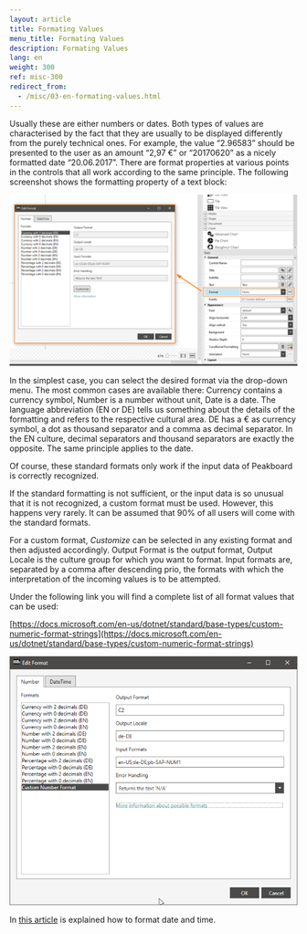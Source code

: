 ```yaml
---
layout: article
title: Formating Values
menu_title: Formating Values
description: Formating Values
lang: en
weight: 300
ref: misc-300
redirect_from:
  - /misc/03-en-formating-values.html
---
```


Usually these are either numbers or dates. Both types of values are characterised by the fact that they are usually to be displayed differently from the purely technical ones. For example, the value “2.96583” should be presented to the user as an amount “2,97 €” or “20170620” as a nicely formatted date “20.06.2017”. There are format properties at various points in the controls that all work according to the same principle. The following screenshot shows the formatting property of a text block:

![image_1](/assets/images/misc/Values/Format01.png)

In the simplest case, you can select the desired format via the drop-down menu. The most common cases are available there: Currency contains a currency symbol, Number is a number without unit, Date is a date. The language abbreviation (EN or DE) tells us something about the details of the formatting and refers to the respective cultural area. DE has a € as currency symbol, a dot as thousand separator and a comma as decimal separator. In the EN culture, decimal separators and thousand separators are exactly the opposite. The same principle applies to the date.

Of course, these standard formats only work if the input data of Peakboard is correctly recognized.

If the standard formatting is not sufficient, or the input data is so unusual that it is not recognized, a custom format must be used. However, this happens very rarely. It can be assumed that 90% of all users will come with the standard formats.

For a custom format, *Customize* can be selected in any existing format and then adjusted accordingly. Output Format is the output format, Output Locale is the culture group for which you want to format. Input formats are, separated by a comma after descending prio, the formats with which the interpretation of the incoming values is to be attempted.

Under the following link you will find a complete list of all format values that can be used:

[https://docs.microsoft.com/en-us/dotnet/standard/base-types/custom-numeric-format-strings](https://docs.microsoft.com/en-us/dotnet/standard/base-types/custom-numeric-format-strings)

![image_1](/assets/images/misc/Values/Format02.png)


In [this article](https://help.peakboard.com/data_sources/en-date-and-time.html) is explained how to format date and time.